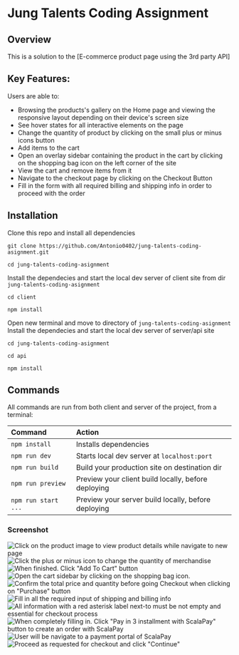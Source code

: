 # Jung Talents Coding Assignment

## Overview

This is a solution to the [E-commerce product page using the 3rd party API]

## Key Features:

Users are able to:

- Browsing the products's gallery on the Home page and viewing the responsive layout depending on their device's screen size
- See hover states for all interactive elements on the page
- Change the quantity of product by clicking on the small plus or minus icons button
- Add items to the cart
- Open an overlay sidebar containing the product in the cart by clicking on the shopping bag icon on the left corner of the site
- View the cart and remove items from it
- Navigate to the checkout page by clicking on the Checkout Button
- Fill in the form with all required billing and shipping info in order to proceed with the order

## Installation

Clone this repo and install all dependencies

```
git clone https://github.com/Antonio0402/jung-talents-coding-asignment.git

cd jung-talents-coding-asignment
```

Install the dependecies and start the local dev server of client site from dir `jung-talents-coding-asignment`

```
cd client

npm install
```

Open new terminal and move to directory of `jung-talents-coding-asignment`
Install the dependecies and start the local dev server of server/api site

```
cd jung-talents-coding-asignment

cd api

npm install
```

## Commands

All commands are run from both client and server of the project, from a terminal:

| Command             | Action                                              |
| :------------------ | :-------------------------------------------------- |
| `npm install`       | Installs dependencies                               |
| `npm run dev`       | Starts local dev server at `localhost:port`         |
| `npm run build`     | Build your production site on destination dir       |
| `npm run preview`   | Preview your client build locally, before deploying |
| `npm run start ...` | Preview your server build locally, before deploying |

### Screenshot

![Click on the product image to view product details while navigate to new page](./screenshots/1.webp)
![Click the plus or minus icon to change the quantity of merchandise](./screenshots/2.webp)
![When finished. Click "Add To Cart" button](./screenshots/3.webp)
![Open the cart sidebar by clicking on the shopping bag icon.](./screenshots/4.webp)
![Confirm the total price and quantity before going Checkout when clicking on "Purchase" button](./screenshots/5.webp)
![Fill in all the required input of shipping and billing info](./screenshots/6.webp)
![All information with a red asterisk label next-to must be not empty and essential for checkout process](./screenshots/7.webp)
![When completely filling in. Click "Pay in 3 installment with ScalaPay" button to create an order with ScalaPay](./screenshots/8.webp)
![User will be navigate to a payment portal of ScalaPay](./screenshots/9.webp)
![Proceed as requested for checkout and click "Continue"](./screenshots/10.webp)
